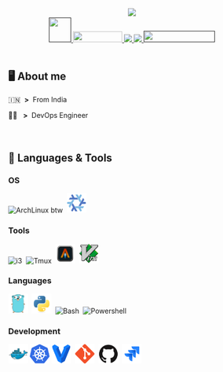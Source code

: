 ##
### ‎
<div id="header" align="center">
  <div id="gifs" align="center">
    <img src="https://user-images.githubusercontent.com/72945143/162949550-a6ab45d1-8227-4cf8-9466-86c18856c224.png" width="150"/>
    <!-- <img src="https://1.bp.blogspot.com/-jJUO43k6ReU/T7ivfcr4fgI/AAAAAAAAQqU/8YdJwPwT4OE/s1600/transparent.png" width="200">
    <img src="https://media.giphy.com/media/du3J3cXyzhj75IOgvA/giphy.gif" width="100"/>
    -->
  </div>
</div>

<div id="socials" align="center">
  <a href="">
    <img src="https://1.bp.blogspot.com/-jJUO43k6ReU/T7ivfcr4fgI/AAAAAAAAQqU/8YdJwPwT4OE/s1600/transparent.png" width="45" height="50">
  </a>
  <a href="https://www.linkedin.com/in/thangesh-babu-a-433bb5250">
    <img src="https://img.shields.io/badge/-LinkedIn-blue?logo=linkedin&logoColor=white&style=for-the-badge" width="100" height="22">
  </a>
  <a href="">
    <img src="https://1.bp.blogspot.com/-jJUO43k6ReU/T7ivfcr4fgI/AAAAAAAAQqU/8YdJwPwT4OE/s1600/transparent.png" width="10">
  </a>
  <a href="">
    <img src="https://1.bp.blogspot.com/-jJUO43k6ReU/T7ivfcr4fgI/AAAAAAAAQqU/8YdJwPwT4OE/s1600/transparent.png" width="10">
  </a>
  <a href="">
    <img src="https://komarev.com/ghpvc/?username=thangeshbabu&style=for-the-badge&color=orange" width="145" height="22.5"/>
  </a>
</div>

<div id="vertical_spacer0">
  <a href="">
    <img src="https://1.bp.blogspot.com/-jJUO43k6ReU/T7ivfcr4fgI/AAAAAAAAQqU/8YdJwPwT4OE/s1600/transparent.png" width="0" height="20">
  </a>
</div>

## 🖥️ About me
 🇮🇳  ‎ <b>></b> ‎ From India

<!-- 🧑‍🎓 ‎ ‎ <b>></b> ‎ Master's degree Computer Science student at University of Mons (2020-2025) -->

🧑‍💻 ‎ ‎ <b>></b> ‎ DevOps Engineer

<div id="vertical_spacer0">
  <a href="">
    <img src="https://1.bp.blogspot.com/-jJUO43k6ReU/T7ivfcr4fgI/AAAAAAAAQqU/8YdJwPwT4OE/s1600/transparent.png" width="0" height="20">
  </a>
</div>

## 📜 Languages & Tools
### OS
<div id="os" alignment="left">
  <img src="https://cdn0.iconfinder.com/data/icons/flat-round-system/512/archlinux-512.png" title="ArchLinux" alt="ArchLinux btw" width="40" height="40"/>&nbsp;
  <img src="https://raw.githubusercontent.com/devicons/devicon/master/icons/nixos/nixos-original.svg" title="NixOS" alt="NixOS" width="40" height="40"/>&nbsp;
  <!-- <a href=""> -->
  <!--   <img src="https://1.bp.blogspot.com/-jJUO43k6ReU/T7ivfcr4fgI/AAAAAAAAQqU/8YdJwPwT4OE/s1600/transparent.png" width="10"> -->
  <!-- </a> -->
  <!-- <img src="http://www.freeiconspng.com/uploads/orange-right-arrow-icon-18.png" width="40" height="40"/>&nbsp; -->
  <!-- <a href=""> -->
  <!--   <img src="https://1.bp.blogspot.com/-jJUO43k6ReU/T7ivfcr4fgI/AAAAAAAAQqU/8YdJwPwT4OE/s1600/transparent.png" width="10"> -->
  <!-- </a> -->
</div>
</div>

### Tools
<div id="tools" alignment="left">
  <img src="https://github.com/i3/i3/raw/next/docs/logo-30.png" title="i3" alt="i3" width="40" height="40"/>&nbsp;
  <img src="https://cdn.worldvectorlogo.com/logos/tmux.svg" title="Tmux" alt="Tmux" width="40" height="40"/>&nbsp;
  <img src="https://raw.githubusercontent.com/alacritty/alacritty/master/extra/logo/compat/alacritty-term%2Bscanlines.png" title="Alacritty" alt="Alacritty" width="40" height="40"/>&nbsp;
  <img src="https://github.com/devicons/devicon/blob/master/icons/vim/vim-original.svg" title="Neovim" alt="Neovim" width="40" height="40"/>&nbsp;
  <!-- <img src="https://github.com/devicons/devicon/blob/master/icons/jetbrains/jetbrains-original.svg" title="JetBrains" alt="JetBrains" width="40" height="40"/>&nbsp; -->
  <!-- <a href=""> -->
  <!--   <img src="https://1.bp.blogspot.com/-jJUO43k6ReU/T7ivfcr4fgI/AAAAAAAAQqU/8YdJwPwT4OE/s1600/transparent.png" width="10"> -->
  <!-- </a> -->
  <!-- <img src="http://www.freeiconspng.com/uploads/orange-right-arrow-icon-18.png" width="40" height="40"/>&nbsp; -->
  <!-- <a href=""> -->
  <!--   <img src="https://1.bp.blogspot.com/-jJUO43k6ReU/T7ivfcr4fgI/AAAAAAAAQqU/8YdJwPwT4OE/s1600/transparent.png" width="10"> -->
  <!-- </a> -->
  <!-- <img src="https://github.com/devicons/devicon/blob/master/icons/intellij/intellij-original.svg" title="IntelliJ" alt="IntelliJ" width="40" height="40"/>&nbsp; -->
  <!-- <img src="https://github.com/devicons/devicon/blob/master/icons/pycharm/pycharm-original.svg" title="PyCharm" alt="PyCharm" width="40" height="40"/>&nbsp; -->
  <!-- <img src="https://github.com/devicons/devicon/blob/master/icons/androidstudio/androidstudio-original.svg" title="AndroidStudio" alt="AndroidStudio" width="40" height="40"/>&nbsp;
  <img src="https://github.com/devicons/devicon/blob/master/icons/webstorm/webstorm-original.svg" title="WebStom" alt="WebStom" width="40" height="40"/>&nbsp; -->
</div>

### Languages
<div id="languages" alignment="left">
  <img src="https://github.com/devicons/devicon/blob/master/icons/go/go-original.svg" title="Go" alt="Go" width="40" height="40"/>&nbsp;
  <img src="https://github.com/devicons/devicon/blob/master/icons/python/python-original.svg" title="Python" alt="Python" width="40" height="40"/>&nbsp;
  <img src="https://img.icons8.com/plasticine/256/bash.png" title="Bash" alt="Bash" width="40" height="40"/>&nbsp;
  <img src="https://cdn.iconscout.com/icon/free/png-512/powershell-3521649-2945093.png" title="Powershell" alt="Powershell" width="40" height="40"/>&nbsp;
  <!-- <img src="https://github.com/devicons/devicon/blob/master/icons/c/c-original.svg" width="40" title="C" alt="C" height="40"/>&nbsp; -->
  <!-- <img src="https://github.com/devicons/devicon/blob/master/icons/mysql/mysql-original.svg" title="MySQL" alt="MySQL" width="40" height="40"/>&nbsp; -->
<!--  <img src="https://github.com/devicons/devicon/blob/master/icons/cplusplus/cplusplus-original.svg" title="CPP" alt="CPP" width="40" height="40"/>&nbsp;
  <img src="https://github.com/devicons/devicon/blob/master/icons/sqlite/sqlite-original.svg" title="SQLite" alt="SQLite" width="40" height="40"/>&nbsp;
  <img src="https://github.com/devicons/devicon/blob/master/icons/postgresql/postgresql-original.svg" title="PostGreSQL" alt="PostGreSQL" width="40" height="40"/>&nbsp;  -->
  <!-- <img src="https://github.com/devicons/devicon/blob/master/icons/latex/latex-original.svg" title="LaTeX" alt="LaTeX" width="40" height="40"/>&nbsp; -->
</div>

### Development

<div id="devtools" alignment="left">
  <img src="https://github.com/devicons/devicon/blob/master/icons/docker/docker-original.svg" title="Docker" alt="Docker" width="40" height="40"/>
  <img src="https://github.com/devicons/devicon/blob/master/icons/kubernetes/kubernetes-plain.svg" title="kubernetes" alt="kubernetes" width="40" height="40"/>
  <img src="https://github.com/devicons/devicon/blob/master/icons/vagrant/vagrant-original.svg" title="Vagrant" alt="Vagrant" width="40" height="40"/>&nbsp;
  <img src="https://github.com/devicons/devicon/blob/master/icons/git/git-original.svg" title="Git" alt="Git" width="40" height="40"/>&nbsp;
  <img src="https://github.com/devicons/devicon/blob/master/icons/github/github-original.svg" title="GitHub" alt="GitHub" width="40" height="40"/>&nbsp;
  <img src="https://github.com/devicons/devicon/blob/master/icons/jira/jira-original.svg" title="Jira" alt="Jira" width="40" height="40"/>&nbsp;
  <!-- <img src="https://github.com/devicons/devicon/blob/master/icons/slack/slack-original.svg" title="Slack" alt="Slack" width="40" height="40"/>&nbsp;
  <img src="https://github.com/devicons/devicon/blob/master/icons/heroku/heroku-original.svg" title="Heroku" alt="Heroku" width="40" height="40"/>&nbsp;
  <img src="https://github.com/devicons/devicon/blob/master/icons/spring/spring-original.svg" title="Spring" alt="Spring" width="40" height="40"/>&nbsp; -->
</div>

<!--
### Other tools

<div id="devtools" alignment="left">
  <img src="https://github.com/devicons/devicon/blob/master/icons/photoshop/photoshop-plain.svg" title="Photoshop" alt="Photoshop" width="40" height="40"/>&nbsp;
  <img src="https://github.com/devicons/devicon/blob/master/icons/gimp/gimp-original.svg" title="Gimp" alt="Gimp" width="40" height="40"/>
</div>

<div id="vertical_spacer0">
  <a href="">
    <img src="https://1.bp.blogspot.com/-jJUO43k6ReU/T7ivfcr4fgI/AAAAAAAAQqU/8YdJwPwT4OE/s1600/transparent.png" width="0" height="20">
  </a>
</div>
-->

<!-- ## Valuable repo's I contributed to -->

<!-- <div id="vertical_spacer0"> -->
<!--   <a href=""> -->
<!--     <img src="https://1.bp.blogspot.com/-jJUO43k6ReU/T7ivfcr4fgI/AAAAAAAAQqU/8YdJwPwT4OE/s1600/transparent.png" width="0" height="7"> -->
<!--   </a> -->
<!-- </div> -->

<!-- <a href="https://github.com/thangeshbabu/Projet-de-genie-logiciel"> -->
<!--   <img align="center" src="https://github-readme-stats.vercel.app/api/pin/?username=thangeshbabu&repo=Projet-de-genie-logiciel&theme=gruvbox" /> -->
<!-- </a> -->
<!-- <a href="https://github.com/thangeshbabu/ReversiAI"> -->
<!--   <img align="center" src="https://github-readme-stats.vercel.app/api/pin/?username=thangeshbabu&repo=ReversiAI&theme=gruvbox" /> -->
<!-- </a> -->
<!-- <a href="https://github.com/Exter007/MyUMonsSchedule"> -->
<!--   <img align="center" src="https://github-readme-stats.vercel.app/api/pin/?username=Exter007&repo=MyUMonsSchedule&theme=gruvbox" /> -->
<!-- </a> -->
<!-- <a href="https://github.com/thangeshbabu/Sokoban-Java"> -->
<!--   <img align="center" src="https://github-readme-stats.vercel.app/api/pin/?username=thangeshbabu&repo=Sokoban-Java&theme=gruvbox" /> -->
<!-- </a> -->
<!--
<div id="vertical_spacer0">
  <a href="">
    <img src="https://1.bp.blogspot.com/-jJUO43k6ReU/T7ivfcr4fgI/AAAAAAAAQqU/8YdJwPwT4OE/s1600/transparent.png" width="0" height="20">
  </a>
</div>

## Stats

<div id="vertical_spacer0">
  <a href="">
    <img src="https://1.bp.blogspot.com/-jJUO43k6ReU/T7ivfcr4fgI/AAAAAAAAQqU/8YdJwPwT4OE/s1600/transparent.png" width="0" height="7">
  </a>
</div>

[![Top Langs](https://github-readme-stats.vercel.app/api/top-langs/?username=thangeshbabu&langs_count=10&hide=Batchfile&theme=gruvbox)](https://github.com/anuraghazra/github-readme-stats&theme=gruvbox)

![Anurag's GitHub stats](https://github-readme-stats.vercel.app/api?username=thangeshbabu&count_private=true&show_icons=true&custom_title=thangeshbabu's%20GitHub%20Stats&theme=gruvbox)

[![GitHub Streak](https://github-readme-streak-stats.herokuapp.com?user=thangeshbabu&theme=gruvbox&date_format=j%20M%5B%20Y%5D&border=FFFFFF&sideLabels=D9A4FF)](https://git.io/streak-stats)


<!--
**thangeshbabu/thangeshbabu** is a ✨ _special_ ✨ repository because its `README.md` (this file) appears on your GitHub profile.

Here are some ideas to get you started:

- 🔭 I’m currently working on ...
- 🌱 I’m currently learning ...
- 👯 I’m looking to collaborate on ...
- 🤔 I’m looking for help with ...
- 💬 Ask me about ...
- 📫 How to reach me: ...
- 😄 Pronouns: ...
- ⚡ Fun fact: ...
-->
